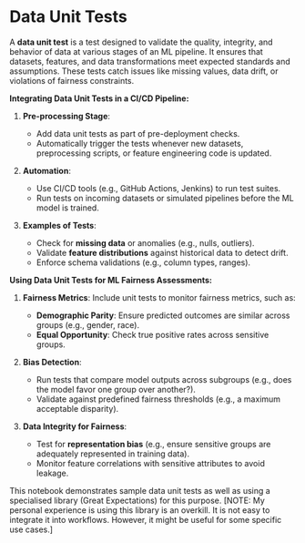 # Data Unit Tests

A **data unit test** is a test designed to validate the quality, integrity, and behavior of data at various stages of an ML pipeline. It ensures that datasets, features, and data transformations meet expected standards and assumptions. These tests catch issues like missing values, data drift, or violations of fairness constraints.

**Integrating Data Unit Tests in a CI/CD Pipeline:**

1. **Pre-processing Stage**:
   - Add data unit tests as part of pre-deployment checks.
   - Automatically trigger the tests whenever new datasets, preprocessing scripts, or feature engineering code is updated.
   
2. **Automation**:
   - Use CI/CD tools (e.g., GitHub Actions, Jenkins) to run test suites.
   - Run tests on incoming datasets or simulated pipelines before the ML model is trained.

3. **Examples of Tests**:
   - Check for **missing data** or anomalies (e.g., nulls, outliers).
   - Validate **feature distributions** against historical data to detect drift.
   - Enforce schema validations (e.g., column types, ranges).

**Using Data Unit Tests for ML Fairness Assessments:**

1. **Fairness Metrics**: Include unit tests to monitor fairness metrics, such as:
   - **Demographic Parity**: Ensure predicted outcomes are similar across groups (e.g., gender, race).
   - **Equal Opportunity**: Check true positive rates across sensitive groups.

2. **Bias Detection**:
   - Run tests that compare model outputs across subgroups (e.g., does the model favor one group over another?).
   - Validate against predefined fairness thresholds (e.g., a maximum acceptable disparity).

3. **Data Integrity for Fairness**:
   - Test for **representation bias** (e.g., ensure sensitive groups are adequately represented in training data).
   - Monitor feature correlations with sensitive attributes to avoid leakage.

This notebook demonstrates sample data unit tests as well as using a specialised library (Great Expectations) for this purpose. [NOTE: My personal experience is using this library is an overkill. It is not easy to integrate it into workflows. However, it might be useful for some specific use cases.]
